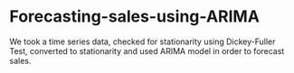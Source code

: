 # Forecasting-sales-using-ARIMA
We took a time series data, checked for stationarity using Dickey-Fuller Test, converted to stationarity and used ARIMA model in order to forecast sales.
